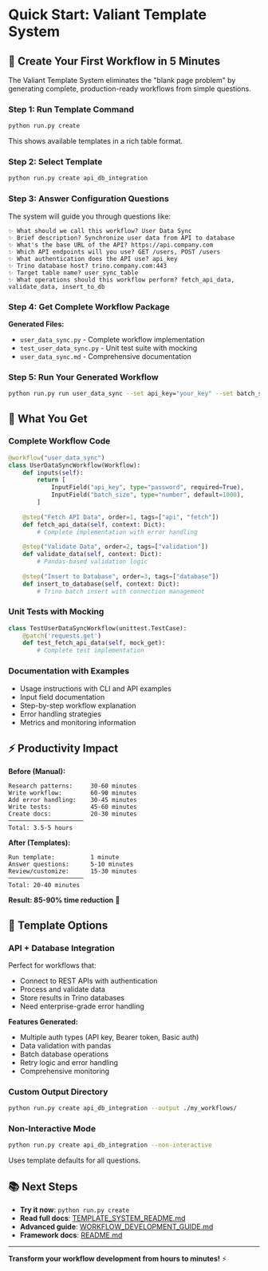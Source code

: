 # Quick Start: Valiant Template System

## 🚀 Create Your First Workflow in 5 Minutes

The Valiant Template System eliminates the "blank page problem" by generating complete, production-ready workflows from simple questions.

### Step 1: Run Template Command

```bash
python run.py create
```

This shows available templates in a rich table format.

### Step 2: Select Template

```bash
python run.py create api_db_integration
```

### Step 3: Answer Configuration Questions

The system will guide you through questions like:

```
✨ What should we call this workflow? User Data Sync
✨ Brief description? Synchronize user data from API to database
✨ What's the base URL of the API? https://api.company.com
✨ Which API endpoints will you use? GET /users, POST /users
✨ What authentication does the API use? api_key
✨ Trino database host? trino.company.com:443
✨ Target table name? user_sync_table
✨ What operations should this workflow perform? fetch_api_data, validate_data, insert_to_db
```

### Step 4: Get Complete Workflow Package

**Generated Files:**
- `user_data_sync.py` - Complete workflow implementation
- `test_user_data_sync.py` - Unit test suite with mocking
- `user_data_sync.md` - Comprehensive documentation

### Step 5: Run Your Generated Workflow

```bash
python run.py run user_data_sync --set api_key="your_key" --set batch_size=500
```

## 🎯 What You Get

### Complete Workflow Code
```python
@workflow("user_data_sync")
class UserDataSyncWorkflow(Workflow):
    def inputs(self):
        return [
            InputField("api_key", type="password", required=True),
            InputField("batch_size", type="number", default=1000),
        ]
    
    @step("Fetch API Data", order=1, tags=["api", "fetch"])
    def fetch_api_data(self, context: Dict):
        # Complete implementation with error handling
    
    @step("Validate Data", order=2, tags=["validation"])
    def validate_data(self, context: Dict):
        # Pandas-based validation logic
    
    @step("Insert to Database", order=3, tags=["database"])
    def insert_to_database(self, context: Dict):
        # Trino batch insert with connection management
```

### Unit Tests with Mocking
```python
class TestUserDataSyncWorkflow(unittest.TestCase):
    @patch('requests.get')
    def test_fetch_api_data(self, mock_get):
        # Complete test implementation
```

### Documentation with Examples
- Usage instructions with CLI and API examples
- Input field documentation
- Step-by-step workflow explanation
- Error handling strategies
- Metrics and monitoring information

## ⚡ Productivity Impact

**Before (Manual):**
```
Research patterns:     30-60 minutes
Write workflow:        60-90 minutes  
Add error handling:    30-45 minutes
Write tests:           45-60 minutes
Create docs:           20-30 minutes
─────────────────────
Total: 3.5-5 hours
```

**After (Templates):**
```
Run template:          1 minute
Answer questions:      5-10 minutes
Review/customize:      15-30 minutes
─────────────────────
Total: 20-40 minutes
```

**Result: 85-90% time reduction** 🚀

## 🔧 Template Options

### API + Database Integration
Perfect for workflows that:
- Connect to REST APIs with authentication
- Process and validate data
- Store results in Trino databases
- Need enterprise-grade error handling

**Features Generated:**
- Multiple auth types (API key, Bearer token, Basic auth)
- Data validation with pandas
- Batch database operations
- Retry logic and error handling
- Comprehensive monitoring

### Custom Output Directory
```bash
python run.py create api_db_integration --output ./my_workflows/
```

### Non-Interactive Mode
```bash
python run.py create api_db_integration --non-interactive
```
Uses template defaults for all questions.

## 📚 Next Steps

- **Try it now**: `python run.py create`
- **Read full docs**: [TEMPLATE_SYSTEM_README.md](TEMPLATE_SYSTEM_README.md)
- **Advanced guide**: [WORKFLOW_DEVELOPMENT_GUIDE.md](WORKFLOW_DEVELOPMENT_GUIDE.md)
- **Framework docs**: [README.md](README.md)

---

**Transform your workflow development from hours to minutes!** ⚡